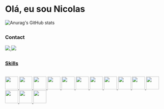 # Olá, eu sou Nicolas 

![Anurag's GitHub stats](https://github-readme-stats.vercel.app/api?username=Rei-Nicolau-o-Grande&show_icons=true&theme=dracula&include_all_commits=true&count_private=true)

##

### Contact

<div>

<a href = "mailto:nicolasmeireles1004@gmail.com"><img src="https://img.shields.io/badge/Gmail-D14836?style=for-the-badge&logo=gmail&logoColor=white" />
<a href="https://www.linkedin.com/in/rei-nicolau-de-rivia/" target="_blank"><img src="https://img.shields.io/badge/LinkedIn-0077B5?style=for-the-badge&logo=linkedin&logoColor=white"/>


</div>

##

### Skills

<div style="display: inline_block">
  <br>  
  <img height="42" width="42" src="https://cdn.jsdelivr.net/gh/devicons/devicon/icons/python/python-original.svg" />

  <img height="42" width="42" src="https://cdn.jsdelivr.net/gh/devicons/devicon/icons/java/java-original.svg" />

  <img height="42" width="42" src="https://cdn.jsdelivr.net/gh/devicons/devicon/icons/javascript/javascript-original.svg" />
  <img height="42" width="42" src="https://cdn.jsdelivr.net/gh/devicons/devicon/icons/typescript/typescript-original.svg" />
  <img height="42" width="42" src="https://cdn.jsdelivr.net/gh/devicons/devicon/icons/angularjs/angularjs-original.svg" />

  <img height="42" width="42" src="https://cdn.jsdelivr.net/gh/devicons/devicon/icons/php/php-original.svg" />
  <img height="42" width="42" src="https://cdn.jsdelivr.net/gh/devicons/devicon/icons/laravel/laravel-plain-wordmark.svg" />
  <img height="42" width="42" src="https://cdn.jsdelivr.net/gh/devicons/devicon/icons/composer/composer-original.svg" />

  <img height="42" width="42" src="https://cdn.jsdelivr.net/gh/devicons/devicon/icons/mysql/mysql-original.svg" />
  <img height="42" width="42" src="https://cdn.jsdelivr.net/gh/devicons/devicon/icons/postgresql/postgresql-original.svg" />
  <img height="42" width="42" src="https://cdn.jsdelivr.net/gh/devicons/devicon/icons/mongodb/mongodb-original-wordmark.svg" />

  <img height="42" width="42" src="https://cdn.jsdelivr.net/gh/devicons/devicon/icons/git/git-original.svg" />
  <img height="42" width="42" src="https://cdn.jsdelivr.net/gh/devicons/devicon/icons/docker/docker-original.svg" />

  <img height="42" width="42" src="https://cdn.jsdelivr.net/gh/devicons/devicon/icons/amazonwebservices/amazonwebservices-original-wordmark.svg" />
      
  


</div>
